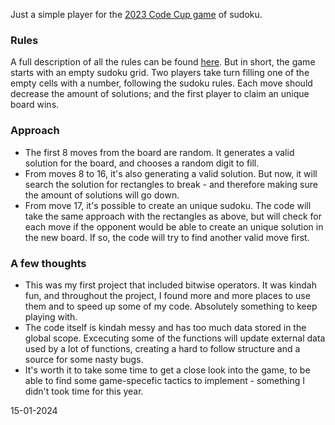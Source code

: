 Just a simple player for the [2023 Code Cup game](https://www.codecup.nl/) of sudoku.

### Rules
A full description of all the rules can be found [here](https://www.codecup.nl/rules.php). But in short, the game starts with an empty sudoku grid. Two players take turn filling one of the empty cells with a number, following the sudoku rules. Each move should decrease the amount of solutions; and the first player to claim an unique board wins.

### Approach
- The first 8 moves from the board are random. It generates a valid solution for the board, and chooses a random digit to fill.
- From moves 8 to 16, it's also generating a valid solution. But now, it will search the solution for rectangles to break - and therefore making sure the amount of solutions will go down.
- From move 17, it's possible to create an unique sudoku. The code will take the same approach with the rectangles as above, but will check for each move if the opponent would be able to create an unique solution in the new board. If so, the code will try to find another valid move first.

### A few thoughts
- This was my first project that included bitwise operators. It was kindah fun, and throughout the project, I found more and more places to use them and to speed up some of my code. Absolutely something to keep playing with.
- The code itself is kindah messy and has too much data stored in the global scope. Excecuting some of the functions will update external data used by a lot of functions, creating a hard to follow structure and a source for some nasty bugs.
- It's worth it to take some time to get a close look into the game, to be able to find some game-specefic tactics to implement - something I didn't took time for this year.

15-01-2024